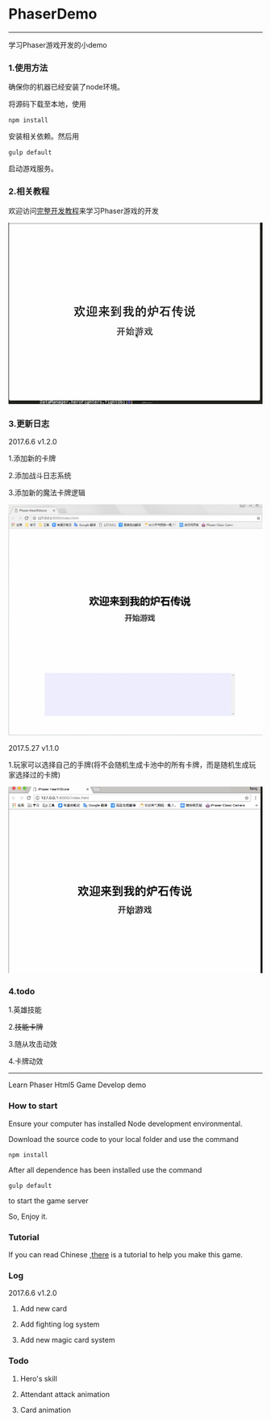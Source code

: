 # PhaserDemo

---

学习Phaser游戏开发的小demo

### 1.使用方法

确保你的机器已经安装了node环境。

将源码下载至本地，使用

```
npm install
```

安装相关依赖。然后用

```
gulp default
```

启动游戏服务。

### 2.相关教程

欢迎访问[完整开发教程](https://sangliang.github.io/Timing-House/2017/04/15/%E4%BD%BF%E7%94%A8Phaser%E6%9D%A5%E5%BC%80%E5%8F%91%E6%88%91%E7%9A%84%E7%82%89%E7%9F%B3%E4%BC%A0%E8%AF%B4(%E4%B8%80)/)来学习Phaser游戏的开发

![image](https://raw.githubusercontent.com/SangLiang/Blog/gh-pages/pics/201609/33.gif)

### 3.更新日志  

2017.6.6 v1.2.0

1.添加新的卡牌

2.添加战斗日志系统

3.添加新的魔法卡牌逻辑

![image](https://raw.githubusercontent.com/SangLiang/Blog/gh-pages/pics/201609/35.gif)

2017.5.27  v1.1.0

1.玩家可以选择自己的手牌(将不会随机生成卡池中的所有卡牌，而是随机生成玩家选择过的卡牌)

![image](https://raw.githubusercontent.com/SangLiang/Blog/gh-pages/pics/201609/34.gif)

### 4.todo

1.英雄技能

2.~~技能卡牌~~

3.随从攻击动效

4.卡牌动效

--- 

Learn Phaser Html5 Game Develop demo

### How to start

Ensure your computer has installed Node development environmental.

Download the source code to your local folder and use the command 

```
npm install
```

After all dependence has been installed use the command

```
gulp default 
```

to start the game server

So, Enjoy it.

### Tutorial

If you can read Chinese ,[there](https://sangliang.github.io/Timing-House/2017/04/15/%E4%BD%BF%E7%94%A8Phaser%E6%9D%A5%E5%BC%80%E5%8F%91%E6%88%91%E7%9A%84%E7%82%89%E7%9F%B3%E4%BC%A0%E8%AF%B4(%E4%B8%80)/)
is a tutorial to help you make this game.

### Log

2017.6.6 v1.2.0

1. Add new card

2. Add fighting log system

3. Add new magic card system

### Todo

1. Hero's skill

2. Attendant attack animation

3. Card animation
